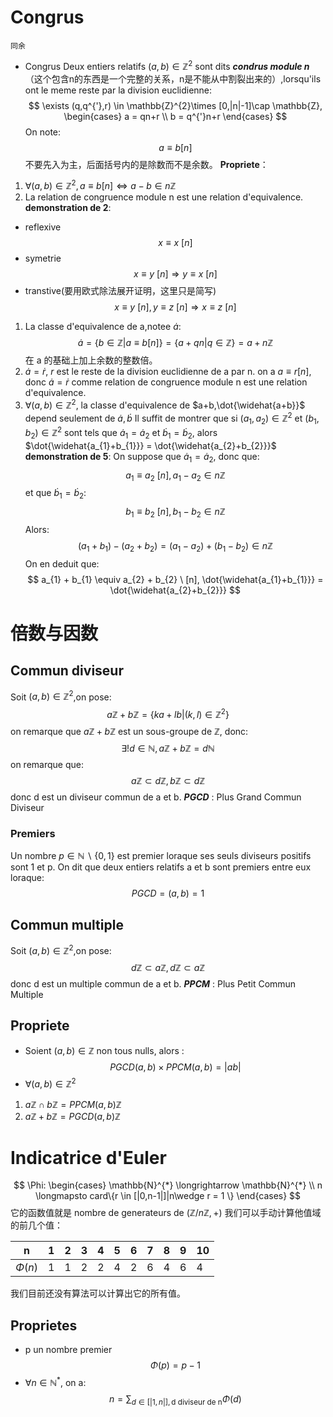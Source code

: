 # Congrus
	同余
- Congrus
Deux entiers relatifs $(a,b)\in\mathbb{Z}^{2}$ sont dits ***condrus module n***（这个包含n的东西是一个完整的关系，n是不能从中割裂出来的）,lorsqu'ils ont le meme reste par la division euclidienne:
$$
\exists (q,q^{'},r) \in \mathbb{Z}^{2}\times [0,|n|-1]\cap \mathbb{Z},
\begin{cases}
a = qn+r \\
b = q^{'}n+r
\end{cases}
$$
On note:
$$
a \equiv b[n]
$$
	不要先入为主，后面括号内的是除数而不是余数。
**Propriete**：
1. $\forall (a,b) \in \mathbb{Z}^{2},a \equiv b[n] \Leftrightarrow a-b \in n\mathbb{Z}$
2. La relation de congruence module n est une relation d'equivalence.
**demonstration de 2**:
- reflexive
$$
x \equiv x \ [n]
$$
- symetrie
$$
x \equiv y \ [n] \Rightarrow y \equiv x \ [n]
$$
- transtive(要用欧式除法展开证明，这里只是简写)
$$
x \equiv y \ [n], y \equiv z \ [n] \Rightarrow x \equiv z \ [n]
$$
1. La classe d'equivalence de a,notee $\dot{a}$:
$$
\dot{a} = \{ b \in \mathbb{Z}|a \equiv b[n] \} = \{ a +qn |q \in \mathbb{Z} \} = a +n\mathbb{Z}
$$
	在 a 的基础上加上余数的整数倍。
4. $\dot{a} = \dot{r}$, $r$ est le reste de la division euclidienne de a par n.
	on a $a \equiv r [n]$, donc $\dot{a} = \dot{r}$ comme relation de congruence module n est une relation d'equivalence.
5. $\forall (a,b)\in \mathbb{Z}^{2}$, la classe d'equivalence de $a+b,\dot{\widehat{a+b}}$ depend seulement de $\dot{a},\dot{b}$
	Il suffit de montrer que si $(a_{1}, a_{2}) \in \mathbb{Z}^{2}$ et $(b_{1}, b_{2}) \in \mathbb{Z}^{2}$ sont tels que $\dot{a}_{1} = \dot{a}_{2}$ et $\dot{b}_{1} = \dot{b}_{2}$, alors $\dot{\widehat{a_{1}+b_{1}}} = \dot{\widehat{a_{2}+b_{2}}}$
**demonstration de 5**:
On suppose que $\dot{a}_{1} = \dot{a}_{2}$, donc que:
$$
a_{1} \equiv a_{2} \ [n], a_{1} - a_{2} \in n\mathbb{Z}
$$
et que $\dot{b}_{1} = \dot{b}_{2}$:
$$
b_{1} \equiv b_{2} \ [n], b_{1} - b_{2} \in n\mathbb{Z}
$$
Alors:
$$
(a_{1} + b_{1}) - (a_{2} + b_{2}) = (a_{1} - a_{2}) + (b_{1} - b_{2}) \in n\mathbb{Z}
$$
On en deduit que:
$$
a_{1} + b_{1} \equiv a_{2} + b_{2} \ [n], \dot{\widehat{a_{1}+b_{1}}} = \dot{\widehat{a_{2}+b_{2}}}
$$
# 倍数与因数
## Commun diviseur
Soit $(a,b) \in \mathbb{Z}^{2}$,on pose:
$$
a\mathbb{Z} + b\mathbb{Z} = \{ ka+lb|(k,l)\in \mathbb{Z}^{2} \}
$$
on remarque que $a\mathbb{Z} + b\mathbb{Z}$ est un sous-groupe de $\mathbb{Z}$, donc:
$$
\exists ! d \in \mathbb{N},a\mathbb{Z} + b\mathbb{Z} = d\mathbb{N}
$$
on remarque que:
$$
a\mathbb{Z} \subset d\mathbb{Z},b\mathbb{Z} \subset d\mathbb{Z}
$$
donc d est un diviseur commun de a et b.
	***PGCD*** : Plus Grand Commun Diviseur
### Premiers
Un nombre $p \in \mathbb{N}\backslash \{ 0,1 \}$ est premier loraque ses seuls diviseurs positifs sont 1 et p.
On dit que deux entiers relatifs a et b sont premiers entre eux loraque:
$$
PGCD = (a,b) = 1
$$
## Commun multiple
Soit $(a,b) \in \mathbb{Z}^{2}$,on pose:
$$
d\mathbb{Z} \subset a\mathbb{Z},d\mathbb{Z} \subset a\mathbb{Z}
$$
donc d est un multiple commun de a et b.
	***PPCM*** : Plus Petit Commun Multiple
## Propriete
- Soient $(a,b) \in \mathbb{Z}$ non tous nulls, alors :
$$
PGCD(a,b) \times PPCM(a,b) = |ab|
$$
- $\forall (a,b) \in \mathbb{Z}^{2}$
1. $a\mathbb{Z} \cap b\mathbb{Z} = PPCM(a,b)\mathbb{Z}$
2. $a\mathbb{Z} + b\mathbb{Z} = PGCD(a,b)\mathbb{Z}$
# Indicatrice d'Euler
$$
\Phi:
\begin{cases}
\mathbb{N}^{*} \longrightarrow \mathbb{N}^{*} \\
n \longmapsto card\{r \in [|0,n-1|]|n\wedge r = 1 \}
\end{cases}
$$
它的函数值就是 nombre de generateurs de $(\mathbb{Z}/n\mathbb{Z},+)$
我们可以手动计算他值域的前几个值：

|n|1|2|3|4|5|6|7|8|9|10|
|---|---|---|---|---|---|---|---|---|---|---|
|$\Phi(n)$|1|1|2|2|4|2|6|4|6|4|
我们目前还没有算法可以计算出它的所有值。
## Proprietes
- p un nombre premier
$$
\Phi(p) = p-1
$$
- $\forall n \in \mathbb{N}^{*}$, on a:
$$
n = \sum_{d \in [|1,n|],\text{d diviseur de n}}\Phi(d)
$$